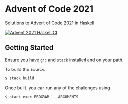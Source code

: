 # Advent of Code 2021
Solutions to Advent of Code 2021 in Haskell

[![Advent 2021 Haskell CI](https://github.com/ehigham/advent/actions/workflows/2021-haskell.yaml/badge.svg)](https://github.com/ehigham/advent/actions/workflows/2021-haskell.yaml)

## Getting Started

Ensure you have `ghc` and `stack` installed and on your path.

To build the source:
```bash
$ stack build
```

Once built. you can run any of the challenges using
```bash
$ stack exec PROGRAM -- ARGUMENTS
```
